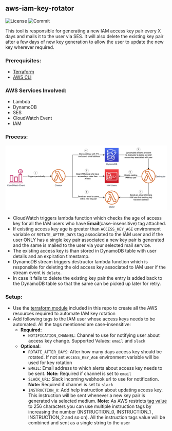 ## aws-iam-key-rotator

![License](https://img.shields.io/github/license/planetrics/aws-iam-key-rotator?style=for-the-badge) ![Commit](https://img.shields.io/github/last-commit/planetrics/aws-iam-key-rotator?style=for-the-badge)

This tool is responsible for generating a new IAM access key pair every X days and mails it to the user via SES. It will also delete the existing key pair after a few days of new key generation to allow the user to update the new key wherever required.

### Prerequisites:
- [Terraform](https://www.terraform.io/downloads.html)
- [AWS CLI](https://aws.amazon.com/cli/)

### AWS Services Involved:
- Lambda
- DynamoDB
- SES
- CloudWatch Event
- IAM

### Process:
![aws-iam-key-rotator](iam-key-rotator.jpeg "AWS IAM Key Rotator")

- CloudWatch triggers lambda function which checks the age of access key for all the IAM users who have **Email**(case-insensitive) tag attached.
- If existing access key age is greater than `ACCESS_KEY_AGE` environment variable or `ROTATE_AFTER_DAYS` tag associated to the IAM user and if the user ONLY has a single key pair associated a new key pair is generated and the same is mailed to the user via your selected mail service.
- The existing access key is than stored in DynamoDB table with user details and an expiration timestamp.
- DynamoDB stream triggers destructor lambda function which is responsible for deleting the old access key associated to IAM user if the stream event is `delete`.
- In case it fails to delete the existing key pair the entry is added back to the DynamoDB table so that the same can be picked up later for retry.

### Setup:
- Use the [terraform module](terraform) included in this repo to create all the AWS resources required to automate IAM key rotation
- Add following tags to the IAM user whose access keys needs to be automated. All the tags mentioned are case-insensitive:
  - **Required:**
    - `NOTIFICATION_CHANNEL`: Channel to use for notifying user about access key change. Supported Values: `email` and `slack`
  - **Optional:**
    - `ROTATE_AFTER_DAYS`: After how many days access key should be rotated. If not set `ACCESS_KEY_AGE` environment variable will be used for key rotation
    - `EMAIL`: Email address to which alerts about access key needs to be sent. **Note:** Required if channel is set to `email`
    - `SLACK_URL`: Slack incoming webhook url to use for notification. **Note:** Required if channel is set to `slack`
    - `INSTRUCTION_0`: Add help instruction about updating access key. This instruction will be sent whenever a new key pair is generated via selected medium. **Note:** As AWS restricts [tag value](https://docs.aws.amazon.com/general/latest/gr/aws_tagging.html#tag-conventions) to 256 characters you can use multiple instruction tags by increasing the number (INSTRUCTION_0, INSTRUCTION_1 , INSTRUCTION_2 and so on). All the instruction tags value will be combined and sent as a single string to the user
